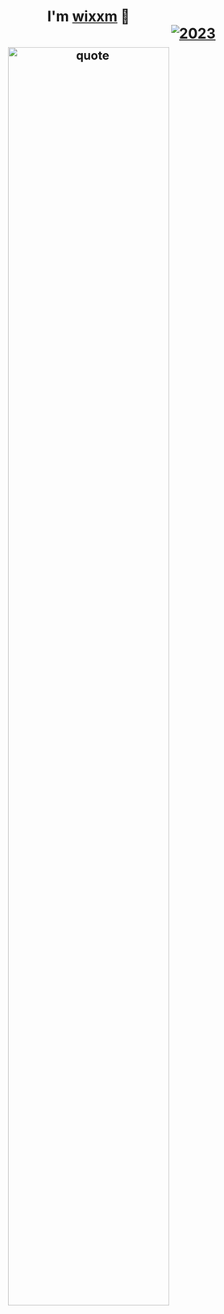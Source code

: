 <p>
  <h1 align="center">
    <b>I'm <a href="https://t.me/WkjxT">wixxm</a> 👋</b>

<div align="right">
  <a href="https://op.dllkids.xyz/">
    <img src="https://img.shields.io/badge/2024 haappy new year-ff69b4.svg?style=flat" alt="2023" />
  </a>
</div>

<div style="margin-top: 10px;">
    <small>
      <img src="https://v1.jinrishici.com/all.svg?font-size=24&spacing=6" alt="quote" style="width: 80%; max-width: 400px;">
    </small>
  </div>
</div>
